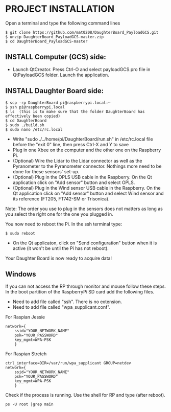 # PROJECT INSTALLATION
Open a terminal and type the following command lines

	$ git clone https://github.com/mat0208/DaughterBoard_PayloadGCS.git
	$ unzip DaughterBoard_PayloadGCS-master.zip
	$ cd DaughterBoard_PayloadGCS-master
	
## INSTALL Computer (GCS) side:

- Launch QtCreator. Press Ctrl-O and select payloadGCS.pro file in QtPayloadGCS folder. Launch the application. 
	
## INSTALL Daughter Board side:

	$ scp -rp DaughterBoard pi@raspberrypi.local:~
	$ ssh pi@raspberrypi.local
	$ ls  (this is to make sure that the folder DaughterBoard has effectively been copied)
	$ cd DaughterBoard
	$ sudo ./build.sh
	$ sudo nano /etc/rc.local
- Write "sudo ./../home/pi/DaughterBoard/run.sh" in /etc/rc.local file before the "exit 0" line, then press Ctrl-X and Y to save
- Plug in one Xbee on the computer and the other one on the Raspberry Pi.
- (Optional) Wire the Lidar to the Lidar connector as well as the Pyranometer to the Pyranometer connector. Nothings more need to be done for these sensors' set-up.
- (Optional) Plug in the OPLS USB cable in the Raspberry. On the Qt application click on "Add sensor" button and select OPLS.
- (Optional) Plug in the Wind sensor USB cable in the Raspberry. On the Qt application click on "Add sensor" button and select Wind sensor and its reference (FT205, FT742-SM or Trisonica).

Note: The order you use to plug in the sensors does not matters as long as you select the right one for the one you plugged in.

 You now need to reboot the Pi. In the ssh terminal type:

	$ sudo reboot
	
- On the Qt applicaton, click on "Send configuration" button when it is active (it won't be until the Pi has not reboot).

Your Daughter Board is now ready to acquire data!

## Windows
If you can not access the RP through monitor and mouse follow these steps. In the boot partition of the RaspberryPi SD card add the following files.
 - Need to add file called "ssh". There is no extension. 
 - Need to add file called "wpa_supplicant.conf". 
 
 For Raspian Jessie
 
 	network={
		ssid="YOUR_NETWORK_NAME"
		psk="YOUR_PASSWORD"
		key_mgmt=WPA-PSK
		}
		
 For Raspian Stretch
 
   	ctrl_interface=DIR=/var/run/wpa_supplicant GROUP=netdev
 	network={
		ssid="YOUR_NETWORK_NAME"
		psk="YOUR_PASSWORD"
		key_mgmt=WPA-PSK
		}
		
Check if the process is running. Use the shell for RP and type (after reboot). 

	ps -U root |grep main
